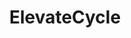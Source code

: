 ---
title: "ElevateCycle"
year: "2024"
category: "Web Application"
role: "Fullstack Developer"
name: "ElevateCycle"
description: "ElevateCycle is a web app designed to boost productivity with a set of proven tools (at least by my experience!). It features a Pomodoro timer to help you stay focused, a Notion-inspired note-taking system for organizing your thoughts, and a scheduling tool that works like a to-do list for tracking tasks. Developed by a team of five, you can check out the full project details and team members on GitHub."
deployment: "https://elevate-cycle.vercel.app/"
githublink: "https://github.com/victorhalimm/ElevateCycle"
mockup: "/src/assets/elevatecycle/elevatecycle-mockup.png"
features_scope:
  - "Firebase Authentication"
  - "Pomodoro Timer for Time Management"
  - "Efficient Note-Taking System (Notion-Inspired)"
  - "Task Scheduling and Calendar Integration"
gallery:
  - "/src/assets/elevatecycle/elevatecycle-mockup.png"
  - "/src/assets/elevatecycle/elevatecycle-1.png"
  - "/src/assets/elevatecycle/elevatecycle-2.png"
  - "/src/assets/elevatecycle/elevatecycle-3.png"
route: "elevatecycle"
stack:
  - "React"
  - "Shadcn"
  - "Node.js"
  - "TailwindCSS"
  - "Firebase"
---